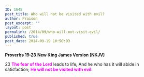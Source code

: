 ```yaml
---
ID: 1645
post_title: Who will not be visited with evil?
author: Praison
post_excerpt: ""
layout: post
permalink: /2014/09/who-will-not-visit-evil/
published: true
post_date: 2014-09-19 10:50:03
---
```

<strong>Proverbs 19:23</strong>
<strong> New King James Version (NKJV)</strong>

23 <span style="color: #ff00ff;"><strong>The fear of the Lord</strong></span> leads to life,
And he who has it will abide in satisfaction;
<span style="color: #ff00ff;"><strong>He will not be visited with evil</strong></span>.